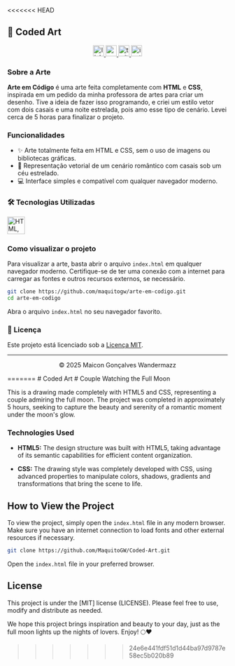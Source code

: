 <<<<<<< HEAD
## 🎨 Coded Art

<div align="center">
  <a href="https://www.linkedin.com/in/maquitogw/" target="_blank">
    <img src="https://img.shields.io/static/v1?message=LinkedIn&logo=linkedin&label=&color=0077B5&logoColor=white&labelColor=&style=for-the-badge" height="25" alt="linkedin logo" />
  </a>
  <a href="mailto:maicongoncalves826@gmail.com" target="_blank">
    <img src="https://img.shields.io/static/v1?message=Gmail&logo=gmail&label=&color=D14836&logoColor=white&labelColor=&style=for-the-badge" height="25" alt="gmail logo" />
  </a>
  <a href="https://x.com/maquitogw" target="_blank">
    <img src="https://img.shields.io/static/v1?message=Twitter&logo=twitter&label=&color=1DA1F2&logoColor=white&labelColor=&style=for-the-badge" height="25" alt="twitter logo" />
  </a>
  <a href="https://instagram.com/maquitogw" target="_blank">
    <img src="https://img.shields.io/static/v1?message=Instagram&logo=instagram&label=&color=E4405F&logoColor=white&labelColor=&style=for-the-badge" height="25" alt="instagram logo" />
  </a>
</div>

### Sobre a Arte

**Arte em Código** é uma arte feita completamente com **HTML** e **CSS**, inspirada em um pedido da minha professora de artes para criar um desenho. Tive a ideia de fazer isso programando, e criei um estilo vetor com dois casais e uma noite estrelada, pois amo esse tipo de cenário. Levei cerca de 5 horas para finalizar o projeto.

### Funcionalidades

- ✨ Arte totalmente feita em HTML e CSS, sem o uso de imagens ou bibliotecas gráficas.
- 🌌 Representação vetorial de um cenário romântico com casais sob um céu estrelado.
- 💻 Interface simples e compatível com qualquer navegador moderno.

### 🛠️ Tecnologias Utilizadas

<div align="left">
  <img src="https://skillicons.dev/icons?i=html,css" height="40" alt="HTML, CSS" />
</div>

### Como visualizar o projeto

Para visualizar a arte, basta abrir o arquivo `index.html` em qualquer navegador moderno. Certifique-se de ter uma conexão com a internet para carregar as fontes e outros recursos externos, se necessário.

```bash
git clone https://github.com/maquitogw/arte-em-codigo.git
cd arte-em-codigo
```

Abra o arquivo `index.html` no seu navegador favorito.

### 📜 Licença

Este projeto está licenciado sob a [Licença MIT](LICENSE).

---

<p align="center">© 2025 Maicon Gonçalves Wandermazz</p>
=======
# Coded Art
# Couple Watching the Full Moon

This is a drawing made completely with HTML5 and CSS, representing a couple admiring the full moon. The project was completed in approximately 5 hours, seeking to capture the beauty and serenity of a romantic moment under the moon's glow.

### Technologies Used

- **HTML5:** The design structure was built with HTML5, taking advantage of its semantic capabilities for efficient content organization.

- **CSS:** The drawing style was completely developed with CSS, using advanced properties to manipulate colors, shadows, gradients and transformations that bring the scene to life.

## How to View the Project

To view the project, simply open the `index.html` file in any modern browser. Make sure you have an internet connection to load fonts and other external resources if necessary.

```bash
git clone https://github.com/MaquitoGW/Coded-Art.git
```

Open the `index.html` file in your preferred browser.

## License

This project is under the [MIT] license (LICENSE). Please feel free to use, modify and distribute as needed.

We hope this project brings inspiration and beauty to your day, just as the full moon lights up the nights of lovers. Enjoy! 🌕❤️
>>>>>>> 24e6e441fdf51d1d44ba97d9787e58ec5b020b89

